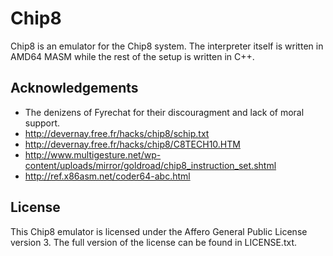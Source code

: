 # Chip8 #
Chip8 is an emulator for the Chip8 system. The interpreter itself is written in AMD64 MASM while the rest of the setup is written in C++.

## Acknowledgements ##
* The denizens of Fyrechat for their discouragment and lack of moral support.
* http://devernay.free.fr/hacks/chip8/schip.txt
* http://devernay.free.fr/hacks/chip8/C8TECH10.HTM
* http://www.multigesture.net/wp-content/uploads/mirror/goldroad/chip8_instruction_set.shtml
* http://ref.x86asm.net/coder64-abc.html

## License ##
This Chip8 emulator is licensed under the Affero General Public License version 3. The full version of the license can be found in LICENSE.txt.